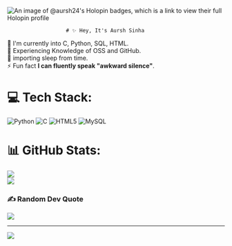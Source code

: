 ![An image of @aursh24's Holopin badges, which is a link to view their full Holopin profile](https://holopin.me/aursh24)

                       # ✨ Hey, It's Aursh Sinha
🌱 I'm currently into C, Python, SQL, HTML.<br>🔭 Experiencing Knowledge of OSS and GitHub.<br>💬 importing sleep from time.<br>⚡ Fun fact **I can fluently speak "awkward silence"**.


# 💻 Tech Stack:
![Python](https://img.shields.io/badge/python-3670A0?style=flat-square&logo=python&logoColor=ffdd54) ![C](https://img.shields.io/badge/c-%2300599C.svg?style=flat-square&logo=c&logoColor=white) ![HTML5](https://img.shields.io/badge/html5-%23E34F26.svg?style=flat-square&logo=html5&logoColor=white) ![MySQL](https://img.shields.io/badge/mysql-%2300000f.svg?style=flat-square&logo=mysql&logoColor=white)
# 📊 GitHub Stats:
![](https://github-readme-stats.vercel.app/api?username=aursh24&theme=tokyonight&hide_border=false&include_all_commits=true&count_private=false)<br/>
![](https://github-readme-streak-stats.herokuapp.com/?user=aursh24&theme=tokyonight&hide_border=false)<br/>

### ✍️ Random Dev Quote
![](https://quotes-github-readme.vercel.app/api?type=horizontal&theme=tokyonight)

---
[![](https://visitcount.itsvg.in/api?id=aursh24&icon=1&color=12)](https://visitcount.itsvg.in)

<!-- Proudly created with GPRM ( https://gprm.itsvg.in ) -->
